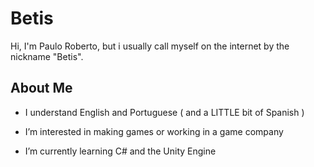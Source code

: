 # Betis 

Hi, I'm Paulo Roberto, but i usually call myself on the internet by the nickname "Betis".
## About Me

- I understand English and Portuguese ( and a LITTLE bit of Spanish )

-  I’m interested in making games or working in a game company

-  I’m currently learning C# and the Unity Engine 

<!---
betisbrinedev/betisbrinedev is a ✨ special ✨ repository because its `README.md` (this file) appears on your GitHub profile.
You can click the Preview link to take a look at your changes.
--->
